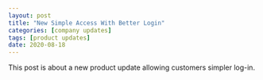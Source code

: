 ```yaml
---
layout: post
title: "New Simple Access With Better Login"
categories: [company updates]
tags: [product updates]
date: 2020-08-18
---
```


This post is about a new product update allowing customers simpler log-in.
